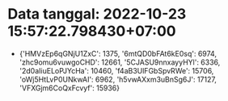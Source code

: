 # Data tanggal: 2022-10-23 15:57:22.798430+07:00

* {'HMVzEp6qGNjU1ZxC': 1375, '6mtQD0bFAt6kE0sq': 6974, 'zhc9omu6vuwgoCHD': 12661, '5CJASU9nnxayyHYl': 6336, '2d0aIiuELoPJYcHa': 10460, 'f4aB3UlFGbSpvRWe': 15706, 'oWj5HtLvP0UNkwAI': 6962, 'h5vwAXxm3uBnSg6J': 17127, 'VFXGjm6CoQxFcvyf': 15936}
